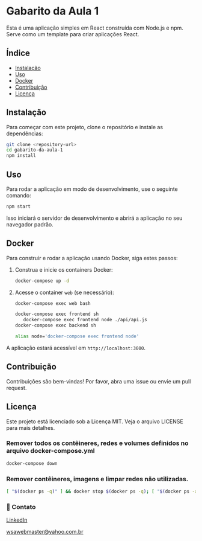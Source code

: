 # Gabarito da Aula 1

Esta é uma aplicação simples em React construída com Node.js e npm. Serve como um template para criar aplicações React.

## Índice

- [Instalação](#instalação)
- [Uso](#uso)
- [Docker](#docker)
- [Contribuição](#contribuição)
- [Licença](#licença)

## Instalação

Para começar com este projeto, clone o repositório e instale as dependências:

```bash
git clone <repository-url>
cd gabarito-da-aula-1
npm install
```

## Uso

Para rodar a aplicação em modo de desenvolvimento, use o seguinte comando:

```bash
npm start
```

Isso iniciará o servidor de desenvolvimento e abrirá a aplicação no seu navegador padrão.

## Docker

Para construir e rodar a aplicação usando Docker, siga estes passos:

1. Construa e inicie os containers Docker:

   ```bash
   docker-compose up -d
   ```

2. Acesse o container `web` (se necessário):

   ```bash
   docker-compose exec web bash

   docker-compose exec frontend sh
      docker-compose exec frontend node ./api/api.js
   docker-compose exec backend sh

   alias node='docker-compose exec frontend node'
   ```

A aplicação estará acessível em `http://localhost:3000`.

## Contribuição

Contribuições são bem-vindas! Por favor, abra uma issue ou envie um pull request.

## Licença

Este projeto está licenciado sob a Licença MIT. Veja o arquivo LICENSE para mais detalhes.

### Remover todos os contêineres, redes e volumes definidos no arquivo docker-compose.yml

```bash
docker-compose down
```

### Remover contêineres, imagens e limpar redes não utilizadas.

```bash
[ "$(docker ps -q)" ] && docker stop $(docker ps -q); [ "$(docker ps -aq)" ] && docker rm $(docker ps -aq); [ "$(docker images -q)" ] && docker rmi $(docker images -q); docker network prune -f
```

### 📧 Contato

[LinkedIn](https://www.linkedin.com/in/wsawebmaster/)

[wsawebmaster@yahoo.com.br](mailto:wsawebmaster@yahoo.com.br)